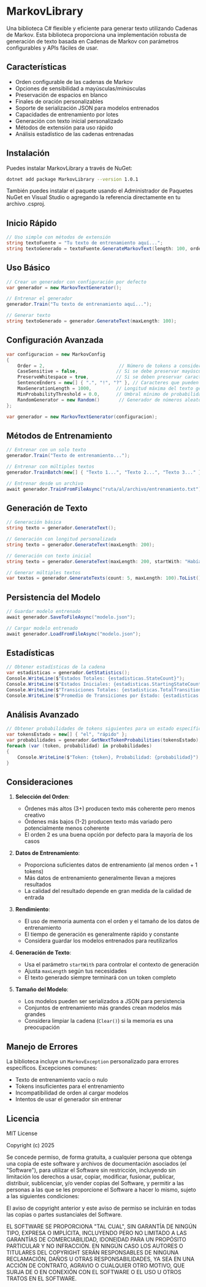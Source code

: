 # MarkovLibrary

Una biblioteca C# flexible y eficiente para generar texto utilizando Cadenas de Markov. Esta biblioteca proporciona una implementación robusta de generación de texto basada en Cadenas de Markov con parámetros configurables y APIs fáciles de usar.

## Características

- Orden configurable de las cadenas de Markov
- Opciones de sensibilidad a mayúsculas/minúsculas
- Preservación de espacios en blanco
- Finales de oración personalizables
- Soporte de serialización JSON para modelos entrenados
- Capacidades de entrenamiento por lotes
- Generación con texto inicial personalizado
- Métodos de extensión para uso rápido
- Análisis estadístico de las cadenas entrenadas

## Instalación

Puedes instalar MarkovLibrary a través de NuGet:

```bash
dotnet add package MarkovLibrary --version 1.0.1
```

También puedes instalar el paquete usando el Administrador de Paquetes NuGet en Visual Studio o agregando la referencia directamente en tu archivo .csproj.

## Inicio Rápido

```csharp
// Uso simple con métodos de extensión
string textoFuente = "Tu texto de entrenamiento aquí...";
string textoGenerado = textoFuente.GenerateMarkovText(length: 100, order: 2);
```

## Uso Básico

```csharp
// Crear un generador con configuración por defecto
var generador = new MarkovTextGenerator();

// Entrenar el generador
generador.Train("Tu texto de entrenamiento aquí...");

// Generar texto
string textoGenerado = generador.GenerateText(maxLength: 100);
```

## Configuración Avanzada

```csharp
var configuracion = new MarkovConfig
{
    Order = 2,                           // Número de tokens a considerar para predicciones
    CaseSensitive = false,              // Si se debe preservar mayúsculas/minúsculas
    PreserveWhitespace = true,          // Si se deben preservar caracteres especiales de espacio
    SentenceEnders = new[] { ".", "!", "?" }, // Caracteres que pueden finalizar una oración
    MaxGenerationLength = 1000,         // Longitud máxima del texto generado
    MinProbabilityThreshold = 0.0,      // Umbral mínimo de probabilidad para selección
    RandomGenerator = new Random()       // Generador de números aleatorios personalizado
};

var generador = new MarkovTextGenerator(configuracion);
```

## Métodos de Entrenamiento

```csharp
// Entrenar con un solo texto
generador.Train("Texto de entrenamiento...");

// Entrenar con múltiples textos
generador.TrainBatch(new[] { "Texto 1...", "Texto 2...", "Texto 3..." });

// Entrenar desde un archivo
await generador.TrainFromFileAsync("ruta/al/archivo/entrenamiento.txt");
```

## Generación de Texto

```csharp
// Generación básica
string texto = generador.GenerateText();

// Generación con longitud personalizada
string texto = generador.GenerateText(maxLength: 200);

// Generación con texto inicial
string texto = generador.GenerateText(maxLength: 200, startWith: "Había una vez");

// Generar múltiples textos
var textos = generador.GenerateTexts(count: 5, maxLength: 100).ToList();
```

## Persistencia del Modelo

```csharp
// Guardar modelo entrenado
await generador.SaveToFileAsync("modelo.json");

// Cargar modelo entrenado
await generador.LoadFromFileAsync("modelo.json");
```

## Estadísticas

```csharp
// Obtener estadísticas de la cadena
var estadisticas = generador.GetStatistics();
Console.WriteLine($"Estados Totales: {estadisticas.StateCount}");
Console.WriteLine($"Estados Iniciales: {estadisticas.StartingStateCount}");
Console.WriteLine($"Transiciones Totales: {estadisticas.TotalTransitions}");
Console.WriteLine($"Promedio de Transiciones por Estado: {estadisticas.AverageTransitionsPerState}");
```

## Análisis Avanzado

```csharp
// Obtener probabilidades de tokens siguientes para un estado específico
var tokensEstado = new[] { "el", "rápido" };
var probabilidades = generador.GetNextTokenProbabilities(tokensEstado);
foreach (var (token, probabilidad) in probabilidades)
{
    Console.WriteLine($"Token: {token}, Probabilidad: {probabilidad}");
}
```

## Consideraciones

1. **Selección del Orden**: 
   - Órdenes más altos (3+) producen texto más coherente pero menos creativo
   - Órdenes más bajos (1-2) producen texto más variado pero potencialmente menos coherente
   - El orden 2 es una buena opción por defecto para la mayoría de los casos

2. **Datos de Entrenamiento**:
   - Proporciona suficientes datos de entrenamiento (al menos orden + 1 tokens)
   - Más datos de entrenamiento generalmente llevan a mejores resultados
   - La calidad del resultado depende en gran medida de la calidad de entrada

3. **Rendimiento**:
   - El uso de memoria aumenta con el orden y el tamaño de los datos de entrenamiento
   - El tiempo de generación es generalmente rápido y constante
   - Considera guardar los modelos entrenados para reutilizarlos

4. **Generación de Texto**:
   - Usa el parámetro `startWith` para controlar el contexto de generación
   - Ajusta `maxLength` según tus necesidades
   - El texto generado siempre terminará con un token completo

5. **Tamaño del Modelo**:
   - Los modelos pueden ser serializados a JSON para persistencia
   - Conjuntos de entrenamiento más grandes crean modelos más grandes
   - Considera limpiar la cadena (`Clear()`) si la memoria es una preocupación

## Manejo de Errores

La biblioteca incluye un `MarkovException` personalizado para errores específicos. Excepciones comunes:

- Texto de entrenamiento vacío o nulo
- Tokens insuficientes para el entrenamiento
- Incompatibilidad de orden al cargar modelos
- Intentos de usar el generador sin entrenar

## Licencia

MIT License

Copyright (c) 2025

Se concede permiso, de forma gratuita, a cualquier persona que obtenga una copia de este software y archivos de documentación asociados (el "Software"), para utilizar el Software sin restricción, incluyendo sin limitación los derechos a usar, copiar, modificar, fusionar, publicar, distribuir, sublicenciar, y/o vender copias del Software, y permitir a las personas a las que se les proporcione el Software a hacer lo mismo, sujeto a las siguientes condiciones:

El aviso de copyright anterior y este aviso de permiso se incluirán en todas las copias o partes sustanciales del Software.

EL SOFTWARE SE PROPORCIONA "TAL CUAL", SIN GARANTÍA DE NINGÚN TIPO, EXPRESA O IMPLÍCITA, INCLUYENDO PERO NO LIMITADO A LAS GARANTÍAS DE COMERCIABILIDAD, IDONEIDAD PARA UN PROPÓSITO PARTICULAR Y NO INFRACCIÓN. EN NINGÚN CASO LOS AUTORES O TITULARES DEL COPYRIGHT SERÁN RESPONSABLES DE NINGUNA RECLAMACIÓN, DAÑOS U OTRAS RESPONSABILIDADES, YA SEA EN UNA ACCIÓN DE CONTRATO, AGRAVIO O CUALQUIER OTRO MOTIVO, QUE SURJA DE O EN CONEXIÓN CON EL SOFTWARE O EL USO U OTROS TRATOS EN EL SOFTWARE.
